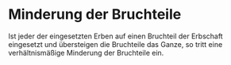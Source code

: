 # Minderung der Bruchteile

Ist jeder der eingesetzten Erben auf einen Bruchteil der Erbschaft eingesetzt und übersteigen die Bruchteile das Ganze, so tritt eine verhältnismäßige Minderung der Bruchteile ein.